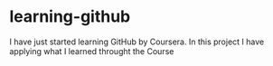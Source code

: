 # learning-github
I have just started learning GitHub by Coursera. In this project I have applying what I learned throught the Course
